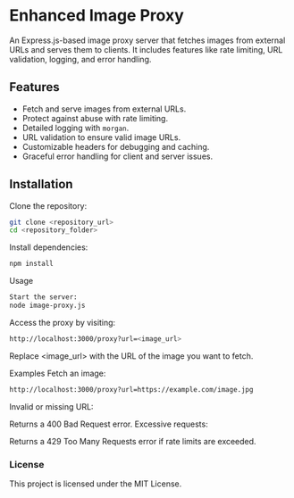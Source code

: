 # Enhanced Image Proxy

An Express.js-based image proxy server that fetches images from external URLs and serves them to clients. It includes features like rate limiting, URL validation, logging, and error handling.

## Features

- Fetch and serve images from external URLs.
- Protect against abuse with rate limiting.
- Detailed logging with `morgan`.
- URL validation to ensure valid image URLs.
- Customizable headers for debugging and caching.
- Graceful error handling for client and server issues.

## Installation

Clone the repository:
   ```bash
   git clone <repository_url>
   cd <repository_folder>
```

Install dependencies:
```bash
npm install
```
Usage
```bash
Start the server:
node image-proxy.js
```

Access the proxy by visiting:
```bash
http://localhost:3000/proxy?url=<image_url>
```
Replace <image_url> with the URL of the image you want to fetch.

Examples
Fetch an image:
```bash
http://localhost:3000/proxy?url=https://example.com/image.jpg
```
Invalid or missing URL:

Returns a 400 Bad Request error.
Excessive requests:

Returns a 429 Too Many Requests error if rate limits are exceeded.

### License  
This project is licensed under the MIT License.